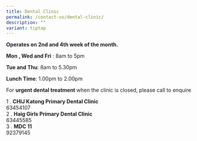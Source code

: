 ```yaml
---
title: Dental Clinic
permalink: /contact-us/dental-clinic/
description: ""
variant: tiptap
---
```

<p><strong>Operates on 2nd and 4th week of the month.</strong>
</p>
<p><strong>Mon , Wed and Fri</strong> : 8am to 5pm</p>
<p><strong>Tue and Thu</strong>: 8am to 5.30pm</p>
<p><strong>Lunch Time</strong>: 1.00pm to 2.00pm</p>
<p>For <strong>urgent dental treatment </strong>when the clinic is closed,
please call to enquire</p>
<p>1 . <strong>CHIJ Katong Primary Dental Clinic</strong>&nbsp;
<br>63454107
<br>2 . <strong>Haig Girls Primary Dental Clinic</strong> 
<br>63445585
<br>3 . <strong>MDC 11</strong> 
<br>92379145
<br>
<br>
</p>
<p></p>